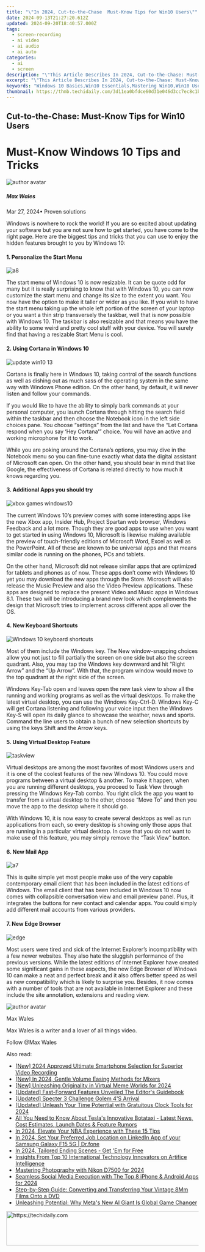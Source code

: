 ```yaml
---
title: "\"In 2024, Cut-to-the-Chase  Must-Know Tips for Win10 Users\""
date: 2024-09-13T21:27:20.612Z
updated: 2024-09-20T18:40:57.000Z
tags: 
  - screen-recording
  - ai video
  - ai audio
  - ai auto
categories: 
  - ai
  - screen
description: "\"This Article Describes In 2024, Cut-to-the-Chase: Must-Know Tips for Win10 Users\""
excerpt: "\"This Article Describes In 2024, Cut-to-the-Chase: Must-Know Tips for Win10 Users\""
keywords: "Windows 10 Basics,Win10 Essentials,Mastering Win10,Win10 User Guide,Win10 Tips Quickly,Simplified Win10 Use,Efficient Win10 Techniques"
thumbnail: https://thmb.techidaily.com/3d11ea0bfdce60d31e046d3cc7ec8c1b61d6f034279f80cc4e3ae99fed7c13c0.jpg
---
```


## Cut-to-the-Chase: Must-Know Tips for Win10 Users

# Must-Know Windows 10 Tips and Tricks

![author avatar](https://images.wondershare.com/filmora/article-images/max-wales-author.jpg)

##### Max Wales

 Mar 27, 2024• Proven solutions

Windows is nowhere to rock the world! If you are so excited about updating your software but you are not sure how to get started, you have come to the right page. Here are the biggest tips and tricks that you can use to enjoy the hidden features brought to you by Windows 10:

#### 1. Personalize the Start Menu

![a8](https://images.wondershare.com/windows10/a8.png)

The start menu of Windows 10 is now resizable. It can be quote odd for many but it is really surprising to know that with Windows 10, you can now customize the start menu and change its size to the extent you want. You now have the option to make it taller or wider as you like. If you wish to have the start menu taking up the whole left portion of the screen of your laptop or you want a thin strip transversely the taskbar, well that is now possible with Windows 10\. The taskbar is also resizable and that means you have the ability to some weird and pretty cool stuff with your device. You will surely find that having a resizable Start Menu is cool.

#### 2. Using Cortana in Windows 10

![update win10 13](https://images.wondershare.com/windows10/update-win10-13.png)

Cortana is finally here in Windows 10, taking control of the search functions as well as dishing out as much sass of the operating system in the same way with Windows Phone edition. On the other hand, by default, it will never listen and follow your commands.

If you would like to have the ability to simply bark commands at your personal computer, you launch Cortana through hitting the search field within the taskbar and then choose the Notebook icon in the left side choices pane. You choose “settings” from the list and have the “Let Cortana respond when you say ‘Hey Cortana’” choice. You will have an active and working microphone for it to work.

While you are poking around the Cortana’s options, you may dive in the Notebook menu so you can fine-tune exactly what data the digital assistant of Microsoft can open. On the other hand, you should bear in mind that like Google, the effectiveness of Cortana is related directly to how much it knows regarding you.

#### 3. Additional Apps you should try

![xbox games windows10](https://images.wondershare.com/windows10/xboy-games-windows10-1.png)

The current Windows 10’s preview comes with some interesting apps like the new Xbox app, Insider Hub, Project Spartan web browser, Windows Feedback and a lot more. Though they are good apps to use when you want to get started in using Windows 10, Microsoft is likewise making available the preview of touch-friendly editions of Microsoft Word, Excel as well as the PowerPoint. All of these are known to be universal apps and that means similar code is running on the phones, PCs and tablets.

On the other hand, Microsoft did not release similar apps that are optimized for tablets and phones as of now. These apps don’t come with Windows 10 yet you may download the new apps through the Store. Microsoft will also release the Music Preview and also the Video Preview applications. These apps are designed to replace the present Video and Music apps in Windows 8.1\. These two will be introducing a brand new look which complements the design that Microsoft tries to implement across different apps all over the OS.

#### 4. New Keyboard Shortcuts

![Windows 10 keyboard shortcuts](https://images.wondershare.com/filmora/article-images/Windows-10-keyboard-shortcuts.png)

Most of them include the Windows key. The New window-snapping choices allow you not just to fill partially the screen on one side but also the screen quadrant. Also, you may tap the Windows key downward and hit “Right Arrow” and the “Up Arrow”. With that, the program window would move to the top quadrant at the right side of the screen.

Windows Key-Tab open and leaves open the new task view to show all the running and working programs as well as the virtual desktops. To make the latest virtual desktop, you can use the Windows Key-Ctrl-D. Windows Key-C will get Cortana listening and following your voice input then the Windows Key-S will open its daily glance to showcase the weather, news and sports. Command the line users to obtain a bunch of new selection shortcuts by using the keys Shift and the Arrow keys.

#### 5. Using Virtual Desktop Feature

![taskview](https://images.wondershare.com/filmora/article-images/taskview.jpg)

Virtual desktops are among the most favorites of most Windows users and it is one of the coolest features of the new Windows 10\. You could move programs between a virtual desktop & another. To make it happen, when you are running different desktops, you proceed to Task View through pressing the Windows Key-Tab combo. You right click the app you want to transfer from a virtual desktop to the other, choose “Move To” and then you move the app to the desktop where it should go.

With Windows 10, it is now easy to create several desktops as well as run applications from each, so every desktop is showing only those apps that are running in a particular virtual desktop. In case that you do not want to make use of this feature, you may simply remove the “Task View” button.

#### 6. New Mail App

![a7](https://images.wondershare.com/windows10/a7.png)

This is quite simple yet most people make use of the very capable contemporary email client that has been included in the latest editions of Windows. The email client that has been included in Windows 10 now comes with collapsible conversation view and email preview panel. Plus, it integrates the buttons for new contact and calendar apps. You could simply add different mail accounts from various providers.

#### 7. New Edge Browser

![edge](https://images.wondershare.com/filmora/article-images/edge.jpg)

Most users were tired and sick of the Internet Explorer’s incompatibility with a few newer websites. They also hate the sluggish performance of the previous versions. While the latest editions of Internet Explorer have created some significant gains in these aspects, the new Edge Browser of Windows 10 can make a neat and perfect break and it also offers better speed as well as new compatibility which is likely to surprise you. Besides, it now comes with a number of tools that are not available in Internet Explorer and these include the site annotation, extensions and reading view.

![author avatar](https://images.wondershare.com/filmora/article-images/max-wales-author.jpg)

Max Wales

Max Wales is a writer and a lover of all things video.

Follow @Max Wales


<ins class="adsbygoogle"
     style="display:block"
     data-ad-format="autorelaxed"
     data-ad-client="ca-pub-7571918770474297"
     data-ad-slot="1223367746"></ins>



<ins class="adsbygoogle"
     style="display:block"
     data-ad-client="ca-pub-7571918770474297"
     data-ad-slot="8358498916"
     data-ad-format="auto"
     data-full-width-responsive="true"></ins>


<span class="atpl-alsoreadstyle">Also read:</span>
<div><ul>
<li><a href="https://fox-blue.techidaily.com/new-2024-approved-ultimate-smartphone-selection-for-superior-video-recording/"><u>[New] 2024 Approved Ultimate Smartphone Selection for Superior Video Recording</u></a></li>
<li><a href="https://fox-blue.techidaily.com/new-in-2024-gentle-volume-easing-methods-for-mixers/"><u>[New] In 2024, Gentle Volume Easing Methods for Mixers</u></a></li>
<li><a href="https://fox-blue.techidaily.com/new-unleashing-originality-in-virtual-meme-worlds-for-2024/"><u>[New] Unleashing Originality in Virtual Meme Worlds for 2024</u></a></li>
<li><a href="https://fox-blue.techidaily.com/updated-fast-forward-features-unveiled-the-editors-guidebook/"><u>[Updated] Fast-Forward Features Unveiled The Editor's Guidebook</u></a></li>
<li><a href="https://fox-blue.techidaily.com/updated-specter-3-challenge-golem-4s-arrival/"><u>[Updated] Specter 3 Challenge Golem 4'S Arrival</u></a></li>
<li><a href="https://fox-blue.techidaily.com/updated-unleash-your-time-potential-with-gratuitous-clock-tools-for-2024/"><u>[Updated] Unleash Your Time Potential with Gratuitous Clock Tools for 2024</u></a></li>
<li><a href="https://tech-renaissance.techidaily.com/all-you-need-to-know-about-teslas-innovative-botataxi-latest-news-cost-estimates-launch-dates-and-feature-rumors/"><u>All You Need to Know About Tesla's Innovative Botataxi - Latest News, Cost Estimates, Launch Dates & Feature Rumors</u></a></li>
<li><a href="https://article-files.techidaily.com/in-2024-elevate-your-nba-experience-with-these-15-tips/"><u>In 2024, Elevate Your NBA Experience with These 15 Tips</u></a></li>
<li><a href="https://location-social.techidaily.com/in-2024-set-your-preferred-job-location-on-linkedin-app-of-your-samsung-galaxy-f15-5g-drfone-by-drfone-virtual-android/"><u>In 2024, Set Your Preferred Job Location on LinkedIn App of your Samsung Galaxy F15 5G | Dr.fone</u></a></li>
<li><a href="https://fox-blue.techidaily.com/in-2024-tailored-ending-scenes-get-em-for-free/"><u>In 2024, Tailored Ending Scenes - Get 'Em for Free</u></a></li>
<li><a href="https://tech-haven.techidaily.com/insights-from-top-10-international-technology-innovators-on-artifice-intelligence/"><u>Insights From Top 10 International Technology Innovators on Artifice Intelligence</u></a></li>
<li><a href="https://extra-approaches.techidaily.com/mastering-photography-with-nikon-d7500-for-2024/"><u>Mastering Photography with Nikon D7500 for 2024</u></a></li>
<li><a href="https://instagram-video-files.techidaily.com/seamless-social-media-execution-with-the-top-8-iphone-and-android-apps-for-2024/"><u>Seamless Social Media Execution with The Top 8 iPhone & Android Apps for 2024</u></a></li>
<li><a href="https://discover-community.techidaily.com/step-by-step-guide-converting-and-transferring-your-vintage-8mm-films-onto-a-dvd/"><u>Step-by-Step Guide: Converting and Transferring Your Vintage 8Mm Films Onto a DVD</u></a></li>
<li><a href="https://facebook.techidaily.com/unleashing-potential-why-metas-new-ai-giant-is-global-game-changer/"><u>Unleashing Potential: Why Meta's New AI Giant Is Global Game Changer</u></a></li>
</ul></div>

<!-- affiliate ads begin -->
<a href="https://homestyler.sjv.io/c/5597632/1943647/22993" target="_top" id="1943647">
  <img src="//a.impactradius-go.com/display-ad/22993-1943647" border="0" alt="https://techidaily.com" width="728" height="90"/>
</a>
<img height="0" width="0" src="https://homestyler.sjv.io/i/5597632/1943647/22993" style="position:absolute;visibility:hidden;" border="0" />
<!-- affiliate ads end -->

